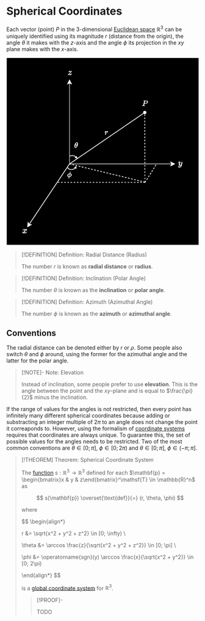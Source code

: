 # Spherical Coordinates

Each vector (point) $P$ in the 3-dimensional [Euclidean space](../Euclidean%20Space.md) $\mathbb{R}^3$ can be uniquely identified using its magnitude $r$ (distance from the origin), the angle $\theta$ it makes with the $z$-axis and the angle $\phi$ its projection in the $xy$ plane makes with the $x$-axis.

![](res/Spherical%20Coordinates.drawio.svg)

>[!DEFINITION] Definition: Radial Distance (Radius)
>
>The number $r$ is known as **radial distance** or **radius**.
>

>[!DEFINITION] Definition: Inclination (Polar Angle)
>
>The number $\theta$ is known as the **inclination** or **polar angle**.
>

>[!DEFINITION] Definition: Azimuth (Azimuthal Angle)
>
>The number $\phi$ is known as the **azimuth** or **azimuthal angle**.
>

## Conventions

The radial distance can be denoted either by $r$ or $\rho$. Some people also switch $\theta$ and $\phi$ around, using the former for the azimuthal angle and the latter for the polar angle. 

>[!NOTE]- Note: Elevation
>
>Instead of inclination, some people prefer to use **elevation**. This is the angle between the point and the $xy$-plane and is equal to $\frac{\pi}{2}$ minus the inclination.
>

If the range of values for the angles is not restricted, then every point has infinitely many different spherical coordinates because adding or substracting an integer multiple of $2\pi$ to an angle does not change the point it correaponds to. However, using the formalism of [coordinate systems](../../../Manifolds/Coordinates/Coordinate%20System.md) requires that coordinates are always unique. To guarantee this, the set of possible values for the angles needs to be restricted. Two of the most common conventions are $\theta \in [0;\pi]$, $\phi \in [0; 2\pi)$ and $\theta \in [0;\pi]$, $\phi \in (-\pi; \pi]$.

>[!THEOREM] Theorem: Spherical Coordinate System
>
>The [function](../../../../Analysis/Real%20Analysis/Multivariate%20Real%20Analysis/Vector%20Fields/Real%20Vector%20Field.md) $s: \mathbb{R}^3 \to \mathbb{R}^3$ defined for each $\mathbf{p} = \begin{bmatrix}x & y & z\end{bmatrix}^\mathsf{T} \in \mathbb{R}^n$ as 
>
>$$
>s(\mathbf{p}) \overset{\text{def}}{=} (r, \theta, \phi) 
>$$
>
>where
>
>$$
>\begin{align*}
>
>r &= \sqrt{x^2 + y^2 + z^2} \in [0; \infty) \\
>
>\theta &= \arccos \frac{z}{\sqrt{x^2 + y^2 + z^2}} \in [0; \pi] \\
>
>\phi &= \operatorname{sgn}(y) \arccos \frac{x}{\sqrt{x^2 + y^2}} \in [0; 2\pi)
>
>\end{align*}
>$$
>
>is a [global coordinate system](../../../Manifolds/Coordinates/Global%20Coordinate%20System.md) for $\mathbb{R}^3$.
>
>>[!PROOF]-
>>
>>TODO
>>
>
